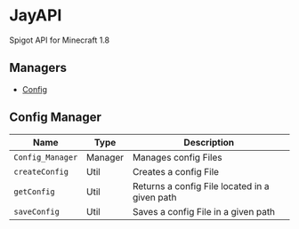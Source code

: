 # JayAPI
Spigot API for Minecraft 1.8

## Managers
* [Config](#config-manager)


## Config Manager
Name | Type | Description
------------ | ------------ | ------------
`Config_Manager` | Manager | Manages config Files
`createConfig` | Util | Creates a config File
`getConfig` | Util | Returns a config File located in a given path
`saveConfig` | Util | Saves a config File in a given path
